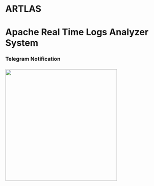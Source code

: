 # ARTLAS
<h1>Apache Real Time Logs Analyzer System</h1>
<h3>Telegram Notification<h3>
<img src="https://raw.githubusercontent.com/mthbernardes/ARTLAS/master/img/notification.png" width="350"/>
